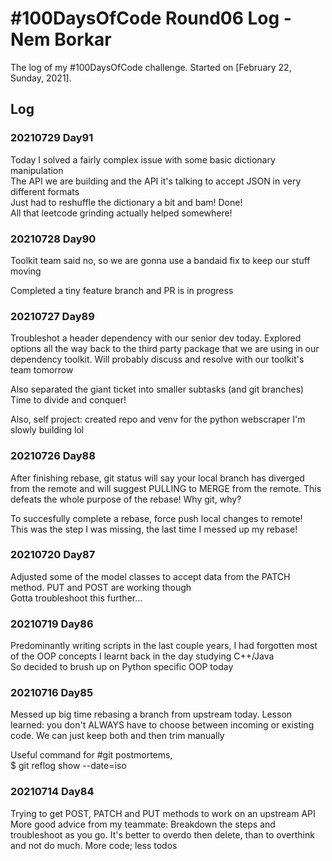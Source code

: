 # #100DaysOfCode Round06 Log - Nem Borkar

The log of my #100DaysOfCode challenge. Started on [February 22, Sunday, 2021].

## Log

### 20210729 Day91
Today I solved a fairly complex issue with some basic dictionary manipulation  
The API we are building and the API it's talking to accept JSON in very different formats  
Just had to reshuffle the dictionary a bit and bam! Done!  
All that leetcode grinding actually helped somewhere!  

### 20210728 Day90

Toolkit team said no, so we are gonna use a bandaid fix to keep our stuff moving  

Completed a tiny feature branch and PR is in progress  

### 20210727 Day89
Troubleshot a header dependency with our senior dev today. Explored options all the way back to the third party package that we are using in our dependency toolkit. Will probably discuss and resolve with our toolkit's team tomorrow  

Also separated the giant ticket into smaller subtasks (and git branches)  
Time to divide and conquer!

Also, self project: created repo and venv for the python webscraper I'm slowly building lol  

### 20210726 Day88
After finishing rebase, git status will say your local branch has diverged from the remote and will suggest PULLING to MERGE from the remote. This defeats the whole purpose of the rebase! Why git, why?  

To succesfully complete a rebase, force push local changes to remote!  
This was the step I was missing, the last time I messed up my rebase!

### 20210720 Day87
Adjusted some of the model classes to accept data from the PATCH method. PUT and POST are working though  
Gotta troubleshoot this further...  

### 20210719 Day86
Predominantly writing scripts in the last couple years, I had forgotten most of the OOP concepts I learnt back in the day studying C++/Java  
So decided to brush up on Python specific OOP today  

### 20210716 Day85
Messed up big time rebasing a branch from upstream today. Lesson learned: you don't ALWAYS have to choose between incoming or existing code. We can just keep both and then trim manually  

Useful command for #git postmortems,  
$ git reflog show --date=iso

### 20210714 Day84
Trying to get POST, PATCH and PUT methods to work on an upstream API  
More good advice from my teammate: Breakdown the steps and troubleshoot as you go. It's better to overdo then delete, than to overthink and not do much. More code; less todos  
